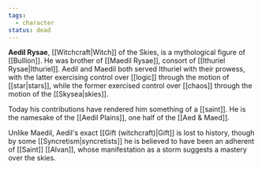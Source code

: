 ```yaml
---
tags:
  - character
status: dead
---
```


**Aedil Rysae**, [[Witchcraft|Witch]] of the Skies, is a mythological figure of [[Bullion]]. He was brother of [[Maedil Rysae]], consort of [[Ithuriel Rysae|Ithuriel]]. Aedil and Maedil both served Ithuriel with their prowess, with the latter exercising control over [[logic]] through the motion of [[star|stars]], while the former exercised control over [[chaos]] through the motion of the [[Skysea|skies]].

Today his contributions have rendered him something of a [[saint]]. He is the namesake of the [[Aedil Plains]], one half of the [[Aed & Maed]].

Unlike Maedil, Aedil's exact [[Gift (witchcraft)|Gift]] is lost to history, though by some [[Syncretism|syncretists]] he is believed to have been an adherent of [[Saint]] [[Alvan]], whose manifestation as a storm suggests a mastery over the skies.